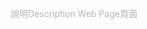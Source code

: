    <a href="https://alfo0924.github.io/CssWebTemplateSEOBoostAfterMathDescription/"  style="text-decoration: none ; color: rgb(180,180,180)" > 說明Description Web Page頁面 </a>
